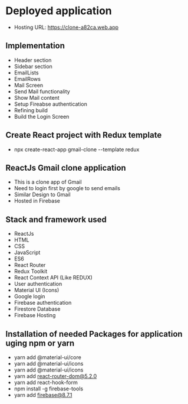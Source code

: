 # Deployed application
* Hosting URL: https://clone-a82ca.web.app 

## Implementation
* Header section 
* Sidebar section
* EmailLists
* EmailRows
* Mail Screen
* Send Mail functionality
* Show Mail content
* Setup Fireabse authentication
* Refining build
* Build the Login Screen

## Create React project with Redux template
* npx create-react-app gmail-clone --template redux

## ReactJs Gmail clone application
* This is a clone app of Gmail
* Need to login first by google to send emails
* Similar Design to Gmail
* Hosted in Firebase

## Stack and framework used
* ReactJs
* HTML
* CSS
* JavaScript
* ES6
* React Router
* Redux Toolkit
* React Context API (Like REDUX)
* User authentication
* Material UI (Icons)
* Google login
* Firebase authentication
* Firestore Database
* Firebase Hosting 

## Installation of needed Packages for application uging npm or yarn
* yarn add @material-ui/core
* yarn add @material-ui/icons
* yarn add @material-ui/icons
* yarn add react-router-dom@5.2.0
* yarn add react-hook-form
* npm install -g firebase-tools
* yarn add firebase@8.7.1
